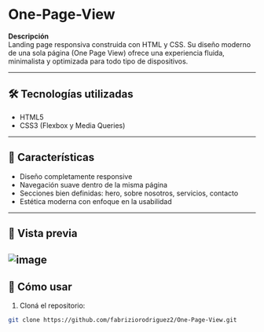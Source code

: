 # One-Page-View

**Descripción**  
Landing page responsiva construida con HTML y CSS. Su diseño moderno de una sola página (One Page View) ofrece una experiencia fluida, minimalista y optimizada para todo tipo de dispositivos.

---

## 🛠️ Tecnologías utilizadas

- HTML5  
- CSS3 (Flexbox y Media Queries)

---

## 📱 Características

- Diseño completamente responsive  
- Navegación suave dentro de la misma página  
- Secciones bien definidas: hero, sobre nosotros, servicios, contacto  
- Estética moderna con enfoque en la usabilidad  

---

## 📸 Vista previa
![image](https://github.com/user-attachments/assets/f84c9d4e-91e7-48cb-8355-fded862fb813)
---

## 🚀 Cómo usar

1. Cloná el repositorio:
```bash
git clone https://github.com/fabriziorodriguez2/One-Page-View.git
